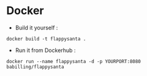 # Docker
- Build it yourself : 
```
docker build -t flappysanta .
```

- Run it from Dockerhub : 
```
docker run --name flappysanta -d -p YOURPORT:8080 babilling/flappysanta
```